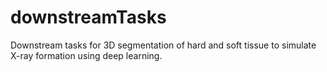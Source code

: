 # downstreamTasks
Downstream tasks for 3D segmentation of hard and soft tissue to simulate X-ray formation using deep learning.
